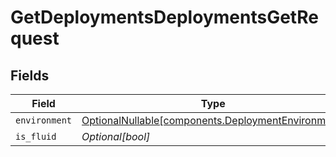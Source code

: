 # GetDeploymentsDeploymentsGetRequest


## Fields

| Field                                                                                                  | Type                                                                                                   | Required                                                                                               | Description                                                                                            |
| ------------------------------------------------------------------------------------------------------ | ------------------------------------------------------------------------------------------------------ | ------------------------------------------------------------------------------------------------------ | ------------------------------------------------------------------------------------------------------ |
| `environment`                                                                                          | [OptionalNullable[components.DeploymentEnvironment]](../../models/components/deploymentenvironment.md) | :heavy_minus_sign:                                                                                     | N/A                                                                                                    |
| `is_fluid`                                                                                             | *Optional[bool]*                                                                                       | :heavy_minus_sign:                                                                                     | N/A                                                                                                    |